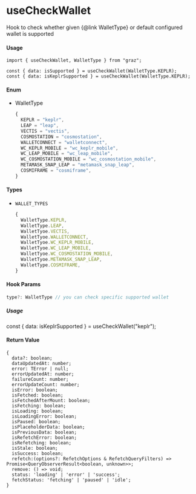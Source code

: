 # useCheckWallet

Hook to check whether given {@link WalletType} or default configured wallet is supported

#### Usage

```tsx
import { useCheckWallet, WalletType } from "graz";

const { data: isSupported } = useCheckWallet(WalletType.KEPLR);
const { data: isKeplrSupported } = useCheckWallet(WalletType.KEPLR);
```

#### Enum

- WalletType
  ```ts
  {
    KEPLR = "keplr",
    LEAP = "leap",
    VECTIS = "vectis",
    COSMOSTATION = "cosmostation",
    WALLETCONNECT = "walletconnect",
    WC_KEPLR_MOBILE = "wc_keplr_mobile",
    WC_LEAP_MOBILE = "wc_leap_mobile",
    WC_COSMOSTATION_MOBILE = "wc_cosmostation_mobile",
    METAMASK_SNAP_LEAP = "metamask_snap_leap",
    COSMIFRAME = "cosmiframe",
  }
  ```

#### Types

- `WALLET_TYPES`
  ```ts
  {
    WalletType.KEPLR,
    WalletType.LEAP,
    WalletTyoe.VECTIS,
    WalletTyoe.WALLETCONNECT,
    WalletTyoe.WC_KEPLR_MOBILE,
    WalletTyoe.WC_LEAP_MOBILE,
    WalletTyoe.WC_COSMOSTATION_MOBILE,
    WalletTyoe.METAMASK_SNAP_LEAP,
    WalletType.COSMIFRAME,
  }
  ```

#### Hook Params

```ts
type?: WalletType // you can check specific supported wallet
```

##### Usage

const { data: isKeplrSupported } = useCheckWallet("keplr");

#### Return Value

```tsx
{
  data?: boolean;
  dataUpdatedAt: number;
  error: TError | null;
  errorUpdatedAt: number;
  failureCount: number;
  errorUpdateCount: number;
  isError: boolean;
  isFetched: boolean;
  isFetchedAfterMount: boolean;
  isFetching: boolean;
  isLoading: boolean;
  isLoadingError: boolean;
  isPaused: boolean;
  isPlaceholderData: boolean;
  isPreviousData: boolean;
  isRefetchError: boolean;
  isRefetching: boolean;
  isStale: boolean;
  isSuccess: boolean;
  refetch:(options?: RefetchOptions & RefetchQueryFilters) => Promise<QueryObserverResult<boolean, unknown>>;
  remove: () => void;
  status: 'loading' | 'error' | 'success';
  fetchStatus: 'fetching' | 'paused' | 'idle';
}
```
